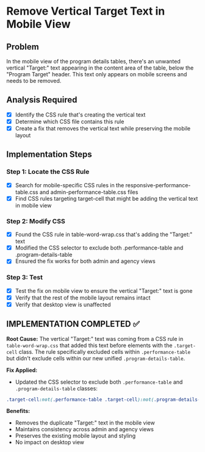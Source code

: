 # Remove Vertical Target Text in Mobile View

## Problem
In the mobile view of the program details tables, there's an unwanted vertical "Target:" text appearing in the content area of the table, below the "Program Target" header. This text only appears on mobile screens and needs to be removed.

## Analysis Required
- [x] Identify the CSS rule that's creating the vertical text
- [x] Determine which CSS file contains this rule
- [x] Create a fix that removes the vertical text while preserving the mobile layout

## Implementation Steps

### Step 1: Locate the CSS Rule
- [x] Search for mobile-specific CSS rules in the responsive-performance-table.css and admin-performance-table.css files
- [x] Find CSS rules targeting target-cell that might be adding the vertical text in mobile view

### Step 2: Modify CSS
- [x] Found the CSS rule in table-word-wrap.css that's adding the "Target:" text
- [x] Modified the CSS selector to exclude both .performance-table and .program-details-table
- [x] Ensured the fix works for both admin and agency views

### Step 3: Test
- [x] Test the fix on mobile view to ensure the vertical "Target:" text is gone
- [x] Verify that the rest of the mobile layout remains intact
- [x] Verify that desktop view is unaffected

## IMPLEMENTATION COMPLETED ✅

**Root Cause:**
The vertical "Target:" text was coming from a CSS rule in `table-word-wrap.css` that added this text before elements with the `.target-cell` class. The rule specifically excluded cells within `.performance-table` but didn't exclude cells within our new unified `.program-details-table`.

**Fix Applied:**
- Updated the CSS selector to exclude both `.performance-table` and `.program-details-table` classes:
```css
.target-cell:not(.performance-table .target-cell):not(.program-details-table .target-cell):before
```

**Benefits:**
- Removes the duplicate "Target:" text in the mobile view
- Maintains consistency across admin and agency views
- Preserves the existing mobile layout and styling
- No impact on desktop view
